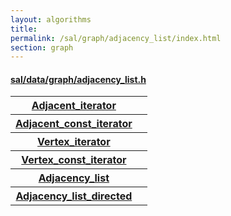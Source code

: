 ```yaml
---
layout: algorithms
title: 
permalink: /sal/graph/adjacency_list/index.html
section: graph
---
```


<div class="block">
<h4><a href="https://github.com/LemonPi/data/blob/master/graph/adjacency_list.h">sal/data/graph/adjacency_list.h</a>
</h4><table class="pretty">

<tr><th><a class="doc-list-name" href="Adjacent_iterator">Adjacent_iterator</a></th><th></th></tr>
<tr><th><a class="doc-list-name" href="Adjacent_const_iterator">Adjacent_const_iterator</a></th><th></th></tr>
<tr><th><a class="doc-list-name" href="Vertex_iterator">Vertex_iterator</a></th><th></th></tr>
<tr><th><a class="doc-list-name" href="Vertex_const_iterator">Vertex_const_iterator</a></th><th></th></tr>
<tr><th><a class="doc-list-name" href="Adjacency_list">Adjacency_list</a></th><th></th></tr>
<tr><th><a class="doc-list-name" href="Adjacency_list_directed">Adjacency_list_directed</a></th><th></th></tr>

</table></div>



